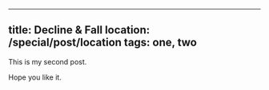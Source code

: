 ----
title: Decline & Fall
location: /special/post/location
tags: one, two
----

This is my second post.

Hope you like it.

